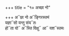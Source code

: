 +++
title = "१० अच्छा नो"

+++
अ᳓छा नो अ᳓ङ्गिरस्तमं  
यज्ञा᳓सो यन्तु संय᳓तः  
हो᳓ता यो᳓ अ᳓स्ति विक्षु᳓ आ᳓ यश᳓स्तमः